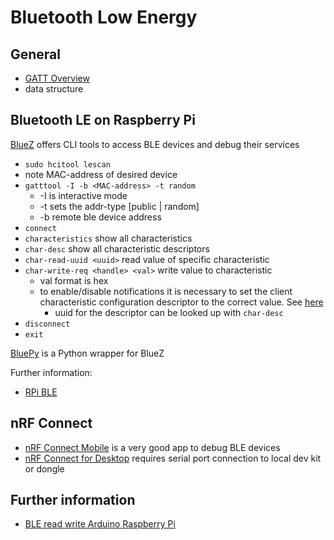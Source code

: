 # Bluetooth Low Energy

## General
 * [GATT Overview](https://www.bluetooth.com/specifications/gatt/generic-attributes-overview)
  * data structure

## Bluetooth LE on Raspberry Pi
[BlueZ](http://www.bluez.org/) offers CLI tools to access BLE devices and debug
their services
* ``sudo hcitool lescan``
* note MAC-address of desired device
* ``gatttool -I -b <MAC-address> -t random``
  * -I is interactive mode
  * -t sets the addr-type [public | random]
  * -b remote ble device address
* ``connect``
* ``characteristics`` show all characteristics
* ``char-desc`` show all characteristic descriptors
* ``char-read-uuid <uuid>`` read value of specific characteristic
* ``char-write-req <handle> <val>`` write value to characteristic
  * val format is hex
  * to enable/disable notifications it is necessary to set the client characteristic configuration descriptor to the correct value. See [here](https://www.bluetooth.com/specifications/gatt/viewer?attributeXmlFile=org.bluetooth.descriptor.gatt.client_characteristic_configuration.xml)
    * uuid for the descriptor can be looked  up with ``char-desc``
* ``disconnect``
* ``exit``

[BluePy](https://github.com/IanHarvey/bluepy) is a Python wrapper for BlueZ

Further information:
* [RPi BLE](http://www.elinux.org/RPi_Bluetooth_LE)

## nRF Connect
* [nRF Connect Mobile](https://play.google.com/store/apps/details?id=no.nordicsemi.android.mcp&hl=de) is a very good app to debug BLE devices
* [nRF Connect for Desktop](https://www.nordicsemi.com/eng/Products/Bluetooth-low-energy/nRF-Connect-for-desktop) requires serial port connection to local dev kit or dongle

## Further information
* [BLE read write Arduino Raspberry Pi](https://lilyhack.wordpress.com/2014/02/03/ble-read-write-arduino-raspberry-pi/)
